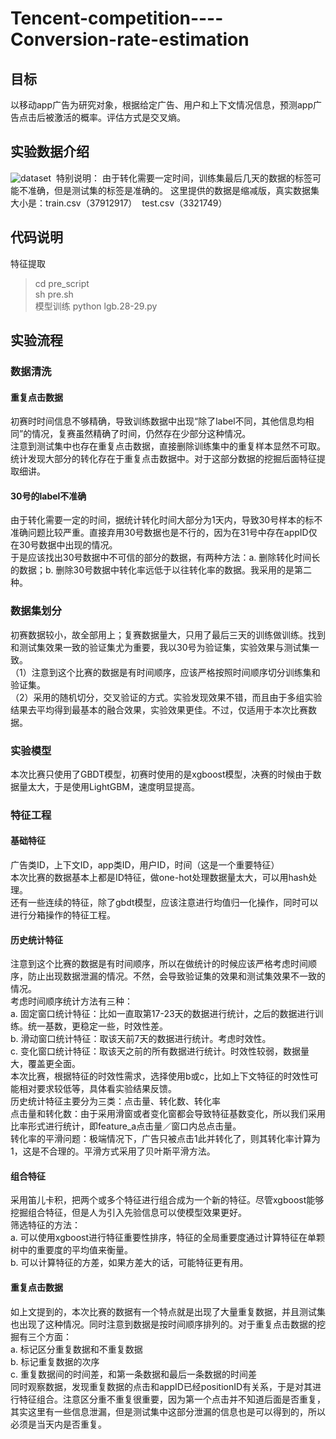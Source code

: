 # Tencent-competition----Conversion-rate-estimation
## 目标
以移动app广告为研究对象，根据给定广告、用户和上下文情况信息，预测app广告点击后被激活的概率。评估方式是交叉熵。
## 实验数据介绍
![dataset](https://github.com/Maggione/Tencent-competition----Conversion-rate-estimation/raw/master/dataset.jpeg) 
特别说明：
由于转化需要一定时间，训练集最后几天的数据的标签可能不准确，但是测试集的标签是准确的。
这里提供的数据是缩减版，真实数据集大小是：train.csv（37912917）  test.csv（3321749）
## 代码说明
特征提取
> cd pre_script<br>
> sh pre.sh<br>
模型训练
> python lgb.28-29.py
## 实验流程
### 数据清洗
#### 重复点击数据
初赛时时间信息不够精确，导致训练数据中出现“除了label不同，其他信息均相同”的情况，复赛虽然精确了时间，仍然存在少部分这种情况。<br> 
注意到测试集中也存在重复点击数据，直接删除训练集中的重复样本显然不可取。统计发现大部分的转化存在于重复点击数据中。对于这部分数据的挖掘后面特征提取细讲。<br> 
#### 30号的label不准确
由于转化需要一定的时间，据统计转化时间大部分为1天内，导致30号样本的标不准确问题比较严重。直接弃用30号数据也是不行的，因为在31号中存在appID仅在30号数据中出现的情况。<br> 
于是应该找出30号数据中不可信的部分的数据，有两种方法：a. 删除转化时间长的数据；b. 删除30号数据中转化率远低于以往转化率的数据。我采用的是第二种。<br> 
### 数据集划分
初赛数据较小，故全部用上；复赛数据量大，只用了最后三天的训练做训练。找到和测试集效果一致的验证集尤为重要，我以30号为验证集，实验效果与测试集一致。<br> 
（1）注意到这个比赛的数据是有时间顺序，应该严格按照时间顺序切分训练集和验证集。<br> 
（2）采用的随机切分，交叉验证的方式。实验发现效果不错，而且由于多组实验结果去平均得到最基本的融合效果，实验效果更佳。不过，仅适用于本次比赛数据。<br> 
### 实验模型
本次比赛只使用了GBDT模型，初赛时使用的是xgboost模型，决赛的时候由于数据量太大，于是使用LightGBM，速度明显提高。<br> 
### 特征工程
#### 基础特征
广告类ID，上下文ID，app类ID，用户ID，时间（这是一个重要特征）<br> 
本次比赛的数据基本上都是ID特征，做one-hot处理数据量太大，可以用hash处理。<br> 
还有一些连续的特征，除了gbdt模型，应该注意进行均值归一化操作，同时可以进行分箱操作的特征工程。<br> 
#### 历史统计特征
注意到这个比赛的数据是有时间顺序，所以在做统计的时候应该严格考虑时间顺序，防止出现数据泄漏的情况。不然，会导致验证集的效果和测试集效果不一致的情况。<br> 
考虑时间顺序统计方法有三种：<br> 
a. 固定窗口统计特征：比如一直取第17-23天的数据进行统计，之后的数据进行训练。统一基数，更稳定一些，时效性差。<br> 
b. 滑动窗口统计特征：取该天前7天的数据进行统计。考虑时效性。<br> 
c. 变化窗口统计特征：取该天之前的所有数据进行统计。时效性较弱，数据量大，覆盖更全面。<br> 
本次比赛，根据特征的时效性需求，选择使用b或c，比如上下文特征的时效性可能相对要求较低等，具体看实验结果反馈。<br> 
历史统计特征主要分为三类：点击量、转化数、转化率<br> 
点击量和转化数：由于采用滑窗或者变化窗都会导致特征基数变化，所以我们采用比率形式进行统计，即feature_a点击量／窗口内总点击量。<br> 
转化率的平滑问题：极端情况下，广告只被点击1此并转化了，则其转化率计算为1，这是不合理的。平滑方式采用了贝叶斯平滑方法。<br> 
#### 组合特征
采用笛儿卡积，把两个或多个特征进行组合成为一个新的特征。尽管xgboost能够挖掘组合特征，但是人为引入先验信息可以使模型效果更好。<br> 
筛选特征的方法：<br> 
a. 可以使用xgboost进行特征重要性排序，特征的全局重要度通过计算特征在单颗树中的重要度的平均值来衡量。<br> 
b. 可以计算特征的方差，如果方差大的话，可能特征更有用。<br> 
#### 重复点击数据
如上文提到的，本次比赛的数据有一个特点就是出现了大量重复数据，并且测试集也出现了这种情况。同时注意到数据是按时间顺序排列的。对于重复点击数据的挖掘有三个方面：<br> 
a. 标记区分重复数据和不重复数据<br> 
b. 标记重复数据的次序<br> 
c. 重复数据间的时间差，和第一条数据和最后一条数据的时间差<br> 
同时观察数据，发现重复数据的点击和appID已经positionID有关系，于是对其进行特征组合。注意区分重不重复很重要，因为第一个点击并不知道后面是否重复，其实这里有一些信息泄漏，但是测试集中这部分泄漏的信息也是可以得到的，所以必须是当天内是否重复。<br> 
